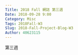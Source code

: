 ```yaml
---
Title: 2018 Fall 網誌 第三週
Date: 2018-09-28 9:00
Category: Misc
Tags: 2018Fall-W3
Slug: 2018-Fall-Project-Blog-W3
Author: 40623115
---
```


第三週